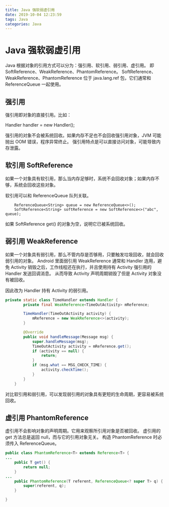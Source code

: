 ```yaml
---
title: Java 强软弱虚引用
date: 2019-10-04 12:23:59
tags: Java
categories: Java
---
```


# Java 强软弱虚引用

Java 根据对象的引用方式可以分为：强引用、软引用、弱引用、虚引用。
即 SoftReference、WeakReference、PhantomReference。
SoftReference、WeakReference、PhantomReference 位于 java.lang.ref 包，它们通常和 ReferenceQueue 一起使用。

## 强引用

强引用即对象的直接引用。比如：

Handler handler = new Handler();

强引用的对象不会被系统回收。如果内存不足也不会回收强引用对象，JVM 可能抛出 OOM 错误，程序异常终止。
强引用特点是可以直接访问对象，可能导致内存泄露。

## 软引用 SoftReference

如果一个对象具有软引用，那么当内存足够时，系统不会回收对象；如果内存不够，系统会回收这些对象。

软引用可以和 ReferenceQueue 队列关联。

        ReferenceQueue<String> queue = new ReferenceQueue<>();
        SoftReference<String> softReference = new SoftReference<>("abc", queue);

如果 SoftReference get() 的对象为空，说明它已被系统回收。

## 弱引用 WeakReference

如果一个对象具有弱引用，那么不管内存是否够用，只要触发垃圾回收，就会回收弱引用的对象。
Android 里面弱引用 WeakReference 通常和 Handler 连用，避免 Activity 销毁之后，工作线程还在执行，并且使用持有 Activity 强引用的 Handler 发送回调消息。
从而导致  Activity 声明周期销毁了但是 Activity 对象没有被回收。

因此改为 Handler 持有 Activity 的弱引用。

```java
private static class TimeHandler extends Handler {
        private final WeakReference<TimeOutActivity> mReference;

        TimeHandler(TimeOutActivity activity) {
            mReference = new WeakReference<>(activity);
        }

        @Override
        public void handleMessage(Message msg) {
            super.handleMessage(msg);
            TimeOutActivity activity = mReference.get();
            if (activity == null) {
                return;
            }
            if (msg.what == MSG_CHECK_TIME) {
                activity.checkTime();
            }
        }
    }
```

对比软引用和弱引用，可以发现弱引用的对象具有更短的生命周期，更容易被系统回收。

## 虚引用 PhantomReference

虚引用不会影响对象的声明周期。它用来观察所引用对象是否被回收。
虚引用的 get 方法总是返回 null，而与它的引用对象无关。
构造 PhantomReference 时必须传入 ReferenceQueue。

```java
public class PhantomReference<T> extends Reference<T> {
...
    public T get() {
        return null;
    }
...
    public PhantomReference(T referent, ReferenceQueue<? super T> q) {
        super(referent, q);
    }

}
```
